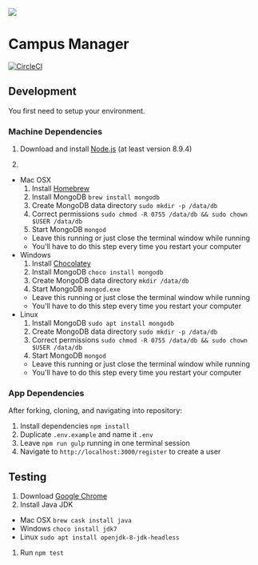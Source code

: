 ![](http://en.gravatar.com/userimage/107370100/a08594145564536138dfaaf072c7b241.png?size=200)

# Campus Manager

[![CircleCI](https://circleci.com/gh/AustinCodingAcademy/campus-manager/tree/master.svg?style=svg)](https://circleci.com/gh/AustinCodingAcademy/campus-manager/tree/master)

## Development
You first need to setup your environment.

### Machine Dependencies
1. Download and install [Node.js](https://nodejs.org/en/) (at least version 8.9.4)

2.
  * Mac OSX
    1. Install [Homebrew](http://brew.sh/)
    1. Install MongoDB `brew install mongodb`
    1. Create MongoDB data directory `sudo mkdir -p /data/db`
    1. Correct permissions `sudo chmod -R 0755 /data/db && sudo chown $USER /data/db`
    1. Start MongoDB `mongod`
      * Leave this running or just close the terminal window while running
      * You'll have to do this step every time you restart your computer
  * Windows
    1. Install [Chocolatey](https://chocolatey.org/install)
    1. Install MongoDB `choco install mongodb`
    1. Create MongoDB data directory `mkdir /data/db`
    1. Start MongoDB `mongod.exe`
      * Leave this running or just close the terminal window while running
      * You'll have to do this step every time you restart your computer
  * Linux
    1. Install MongoDB `sudo apt install mongodb`
    1. Create MongoDB data directory `sudo mkdir -p /data/db`
    1. Correct permissions `sudo chmod -R 0755 /data/db && sudo chown $USER /data/db`
    1. Start MongoDB `mongod`
      * Leave this running or just close the terminal window while running
      * You'll have to do this step every time you restart your computer

### App Dependencies
After forking, cloning, and navigating into repository:

1. Install dependencies `npm install`
1. Duplicate `.env.example` and name it `.env`
1. Leave `npm run gulp` running in one terminal session
1. Navigate to `http://localhost:3000/register` to create a user

## Testing

1. Download [Google Chrome](https://www.google.com/chrome/browser/desktop/index.html)
1. Install Java JDK
  * Mac OSX `brew cask install java`
  * Windows `choco install jdk7`
  * Linux `sudo apt install openjdk-8-jdk-headless`
1. Run `npm test`
